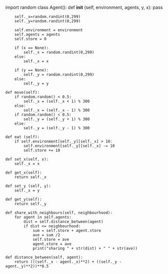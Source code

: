 import random
class Agent():
    def __init__ (self, environment, agents, y, x):
        pass

        self._x=random.randint(0,299)
        self._y=random.randint(0,299)

        self.environment = environment
        self.agents = agents
        self.store = 0
        
        if (x == None):
            self._x = random.randint(0,299)
        else:
            self._x = x
            
        if (y == None):
            self._y = random.randint(0,299)
        else:
            self._y = y

    def move(self):
        if random.random() < 0.5:
            self._x = (self._x + 1) % 300
        else:
            self._x = (self._x - 1) % 300
        if random.random() < 0.5:
            self._y = (self._y + 1) % 300
        else:
            self._y = (self._y - 1) % 300

    def eat (self):
        if self.environment[self._y][self._x] > 10:
            self.environment[self._y][self._x] -= 10
            self.store += 10
    
    def set_x(self, x):
        self._x = x
        
    def get_x(self):
        return self._x
    
    def set_y (self, y):
        self._x = y
    
    def get_y(self):
        return self._y
    
    def share_with_neighbours(self, neighbourhood):
        for agent in self.agents:
            dist = self.distance_between(agent)
            if dist <= neighbourhood:
                sum = self.store + agent.store
                ave = sum /2
                self.store = ave
                agent.store = ave
                print("sharing " + str(dist) + " " + str(ave))
    
    def distance_between(self, agent):
        return (((self._x - agent._x)**2) + ((self._y - agent._y)**2))**0.5
